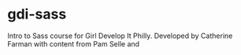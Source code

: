 gdi-sass
========

Intro to Sass course for Girl Develop It Philly. Developed by Catherine Farman with content from Pam Selle and 